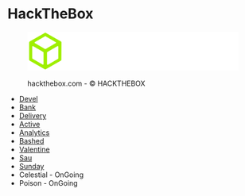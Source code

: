 # HackTheBox

<div align="left">

<figure><img src="../.gitbook/assets/spaces_EhofjMfYbx3gOUSReXD7_uploads_git-blob-4d6d836c187ed06d910d94a8c98eab79e10bce11_logo-htb2 (1).webp" alt=""><figcaption><p>hackthebox.com - © HACKTHEBOX</p></figcaption></figure>

</div>

* [Devel](devel.md)
* [Bank](bank.md)
* [Delivery](delivery.md)
* [Active](active.md)
* [Analytics](analytics.md)
* [Bashed](bashed.md)
* [Valentine](valentine.md)
* [Sau](sau.md)
* [Sunday](sunday.md)
* Celestial - OnGoing
* Poison - OnGoing
